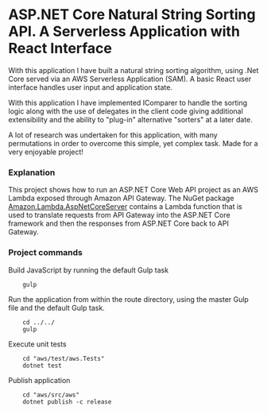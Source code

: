 # ASP.NET Core Natural String Sorting API. A Serverless Application with React Interface

With this application I have built a natural string sorting algorithm, using .Net Core served via an AWS Serverless Application (SAM). A basic React user interface handles user input and application state.

With this application I have implemented IComparer to handle the sorting logic along with the use of delegates in the client code giving additional extensibility and the ability to "plug-in" alternative "sorters" at a later date.

A lot of research was undertaken for this application, with many permutations in order to overcome this simple, yet complex task. Made for a very enjoyable project!

### Explanation ###

This project shows how to run an ASP.NET Core Web API project as an AWS Lambda exposed through Amazon API Gateway. The NuGet package [Amazon.Lambda.AspNetCoreServer](https://www.nuget.org/packages/Amazon.Lambda.AspNetCoreServer) contains a Lambda function that is used to translate requests from API Gateway into the ASP.NET Core framework and then the responses from ASP.NET Core back to API Gateway.

### Project commands ###

Build JavaScript by running the default Gulp task
```
    gulp
```

Run the application from within the route directory, using the master Gulp file and the default Gulp task.
```
    cd ../../
    gulp
```

Execute unit tests
```
    cd "aws/test/aws.Tests"
    dotnet test
```

Publish application
```
    cd "aws/src/aws"
    dotnet publish -c release
```